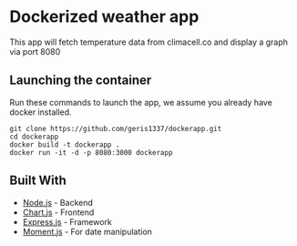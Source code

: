 # Dockerized weather app

This app will fetch temperature data from climacell.co and display a graph via port 8080

## Launching the container

Run these commands to launch the app, we assume you already have docker installed.

```
git clone https://github.com/geris1337/dockerapp.git
cd dockerapp
docker build -t dockerapp .
docker run -it -d -p 8080:3000 dockerapp
```
## Built With

* [Node.js](https://nodejs.org/) - Backend
* [Chart.js](https://www.chartjs.org/) - Frontend
* [Express.js](https://expressjs.com/) - Framework
* [Moment.js](https://momentjs.com/) - For date manipulation
